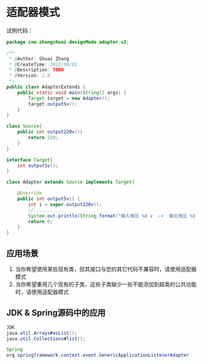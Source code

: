 # 适配器模式

试例代码：

```java
package com.zhangshuai.designMode.adapter.v2;

/**
 * @Author: Shuai Zhang
 * @CreateTime: 2022/08/01
 * @Description: TODO
 * @Version: 1.0
 */
public class AdapterExtends {
    public static void main(String[] args) {
        Target target = new Adapter();
        target.output5v();
    }
}

class Source{
    public int output220v(){
        return 220;
    }
}

interface Target{
    int output5v();
}

class Adapter extends Source implements Target{

    @Override
    public int output5v() {
        int i = super.output220v();
        //...........
        System.out.println(String.format("输入电压 %d v  ->  输出电压 %d v ",i,5));
        return 0;
    }
}
```



## 应用场景

1. 当你希望使用某些现有类，但其接口与您的其它代码不兼容时，请使用适配器模式
2. 当你希望重用几个现有的子类，这些子类缺少一些不能添加到超类的公共功能时，请使用适配器模式



## JDK & Spring源码中的应用

```java
JDK
java.util.Arrays#asList();
java.util.Collections#list();

Spring
org.springframework.context.event.GenericApplicationListenerAdapter
```

